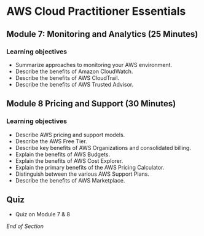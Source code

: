 # AWS Cloud Practitioner Essentials

## Module 7: Monitoring and Analytics (25 Minutes)

### Learning objectives
* Summarize approaches to monitoring your AWS environment.
* Describe the benefits of Amazon CloudWatch.
* Describe the benefits of AWS CloudTrail.
* Describe the benefits of AWS Trusted Advisor.

## Module 8 Pricing and Support (30 Minutes)

### Learning objectives
* Describe AWS pricing and support models.
* Describe the AWS Free Tier.
* Describe key benefits of AWS Organizations and consolidated billing.
* Explain the benefits of AWS Budgets.
* Explain the benefits of AWS Cost Explorer.
* Explain the primary benefits of the AWS Pricing Calculator.
* Distinguish between the various AWS Support Plans.
* Describe the benefits of AWS Marketplace.

## Quiz 
* Quiz on Module 7 & 8

*End of Section*